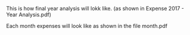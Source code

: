 This is how final year analysis will lokk like. (as shown in Expense 2017 - Year Analysis.pdf)

Each month expenses will look like as shown in the file month.pdf
